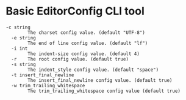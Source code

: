# Basic EditorConfig CLI tool

    -c string
            The charset config value. (default "UTF-8")
      -e string
            The end of line config value. (default "lf")
      -i int
            The indent-size config value. (default 4)
      -r	The root config value. (default true)
      -s string
            The indent_style config value. (default "space")
      -t insert_final_newline
            The insert_final_newline config value. (default true)
      -w trim_trailing_whitespace
            The trim_trailing_whitespace config value (default true)
